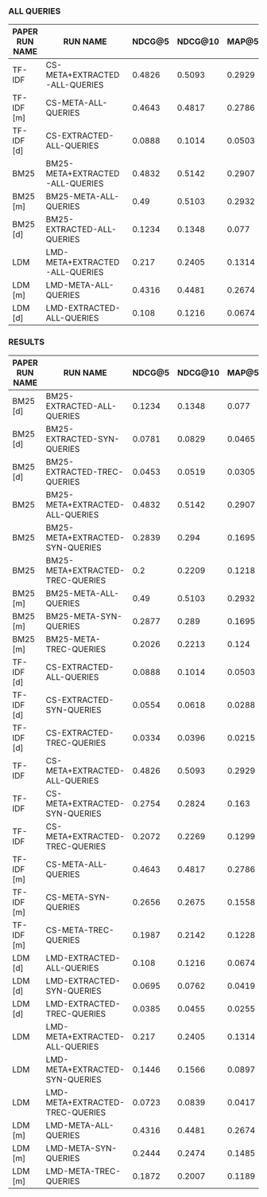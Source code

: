### ALL QUERIES

|PAPER RUN NAME| RUN NAME                         |       NDCG@5 |       NDCG@10 |       MAP@5 |       MAP@10 |
|--------------|----------------------------------|--------------|---------------|-------------|--------------|
| TF-IDF       | CS-META+EXTRACTED-ALL-QUERIES    |       0.4826 |        0.5093 |      0.2929 |       0.3896 |
| TF-IDF [m]   | CS-META-ALL-QUERIES              |       0.4643 |        0.4817 |      0.2786 |       0.367  |
| TF-IDF [d]   | CS-EXTRACTED-ALL-QUERIES         |       0.0888 |        0.1014 |      0.0503 |       0.0626 |
| BM25         | BM25-META+EXTRACTED-ALL-QUERIES  |       0.4832 |        0.5142 |      0.2907 |       0.3824 |
| BM25 [m]     | BM25-META-ALL-QUERIES            |       0.49   |        0.5103 |      0.2932 |       0.3855 |
| BM25 [d]     | BM25-EXTRACTED-ALL-QUERIES       |       0.1234 |        0.1348 |      0.077  |       0.0898 |
| LDM          | LMD-META+EXTRACTED-ALL-QUERIES   |       0.217  |        0.2405 |      0.1314 |       0.1604 |
| LDM [m]      | LMD-META-ALL-QUERIES             |       0.4316 |        0.4481 |      0.2674 |       0.3404 |
| LDM [d]      | LMD-EXTRACTED-ALL-QUERIES        |       0.108  |        0.1216 |      0.0674 |       0.0791 |

### RESULTS

|PAPER RUN NAME| RUN NAME                         |       NDCG@5 |       NDCG@10 |       MAP@5 |       MAP@10 |
|--------------|----------------------------------|--------------|---------------|-------------|--------------|
| BM25 [d]     | BM25-EXTRACTED-ALL-QUERIES       |       0.1234 |        0.1348 |      0.077  |       0.0898 |
| BM25 [d]     | BM25-EXTRACTED-SYN-QUERIES       |       0.0781 |        0.0829 |      0.0465 |       0.054  |
| BM25 [d]     | BM25-EXTRACTED-TREC-QUERIES      |       0.0453 |        0.0519 |      0.0305 |       0.0358 |
| BM25         | BM25-META+EXTRACTED-ALL-QUERIES  |       0.4832 |        0.5142 |      0.2907 |       0.3824 |
| BM25         | BM25-META+EXTRACTED-SYN-QUERIES  |       0.2839 |        0.294  |      0.1695 |       0.22   |
| BM25         | BM25-META+EXTRACTED-TREC-QUERIES |       0.2    |        0.2209 |      0.1218 |       0.163  |
| BM25 [m]     | BM25-META-ALL-QUERIES            |       0.49   |        0.5103 |      0.2932 |       0.3855 |
| BM25 [m]     | BM25-META-SYN-QUERIES            |       0.2877 |        0.289  |      0.1695 |       0.2178 |
| BM25 [m]     | BM25-META-TREC-QUERIES           |       0.2026 |        0.2213 |      0.124  |       0.1678 |
| TF-IDF [d]   | CS-EXTRACTED-ALL-QUERIES         |       0.0888 |        0.1014 |      0.0503 |       0.0626 |
| TF-IDF [d]   | CS-EXTRACTED-SYN-QUERIES         |       0.0554 |        0.0618 |      0.0288 |       0.0372 |
| TF-IDF [d]   | CS-EXTRACTED-TREC-QUERIES        |       0.0334 |        0.0396 |      0.0215 |       0.0254 |
| TF-IDF       | CS-META+EXTRACTED-ALL-QUERIES    |       0.4826 |        0.5093 |      0.2929 |       0.3896 |
| TF-IDF       | CS-META+EXTRACTED-SYN-QUERIES    |       0.2754 |        0.2824 |      0.163  |       0.2135 |
| TF-IDF       | CS-META+EXTRACTED-TREC-QUERIES   |       0.2072 |        0.2269 |      0.1299 |       0.1761 |
| TF-IDF [m]   | CS-META-ALL-QUERIES              |       0.4643 |        0.4817 |      0.2786 |       0.367  |
| TF-IDF [m]   | CS-META-SYN-QUERIES              |       0.2656 |        0.2675 |      0.1558 |       0.2018 |
| TF-IDF [m]   | CS-META-TREC-QUERIES             |       0.1987 |        0.2142 |      0.1228 |       0.1652 |
| LDM [d]      | LMD-EXTRACTED-ALL-QUERIES        |       0.108  |        0.1216 |      0.0674 |       0.0791 |
| LDM [d]      | LMD-EXTRACTED-SYN-QUERIES        |       0.0695 |        0.0762 |      0.0419 |       0.0488 |
| LDM [d]      | LMD-EXTRACTED-TREC-QUERIES       |       0.0385 |        0.0455 |      0.0255 |       0.0303 |
| LDM          | LMD-META+EXTRACTED-ALL-QUERIES   |       0.217  |        0.2405 |      0.1314 |       0.1604 |
| LDM          | LMD-META+EXTRACTED-SYN-QUERIES   |       0.1446 |        0.1566 |      0.0897 |       0.1083 |
| LDM          | LMD-META+EXTRACTED-TREC-QUERIES  |       0.0723 |        0.0839 |      0.0417 |       0.052  |
| LDM [m]      | LMD-META-ALL-QUERIES             |       0.4316 |        0.4481 |      0.2674 |       0.3404 |
| LDM [m]      | LMD-META-SYN-QUERIES             |       0.2444 |        0.2474 |      0.1485 |       0.1867 |
| LDM [m]      | LMD-META-TREC-QUERIES            |       0.1872 |        0.2007 |      0.1189 |       0.1536 |
